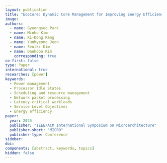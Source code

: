 ```yaml
---
layout: publication
title: "EcoCore: Dynamic Core Management for Improving Energy Efficiency in Latency-Critical Applications"
image:
authors:
  - name: Gyeongseo Park
  - name: Minho Kim
  - name: Ki-Dong Kang
  - name: Yunhyeong Jeon
  - name: Seulki Kim
  - name: Daehoon Kim
    corresponding: true
co-first: false 
type: Paper
international: true
researches: [power]
keywords:
  - Power management
  - Processor Idle States
  - Scheduling and resource management
  - Network packet processing
  - Latency-critical workloads
  - Service Level Objectives
  - Energy efficiency
paper:
  year: 2025
  publisher: "IEEE/ACM International Symposium on Microarchitecture"
  publisher-short: "MICRO"
  publisher-type: Conference
sidebar:
doi: 
components: [abstract, keywords, topics]
hidden: false
---
```

